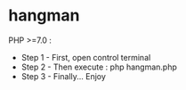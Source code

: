 # hangman
PHP >=7.0 :
* Step 1 - First, open control terminal
* Step 2 - Then execute : php hangman.php
* Step 3 - Finally...  Enjoy

